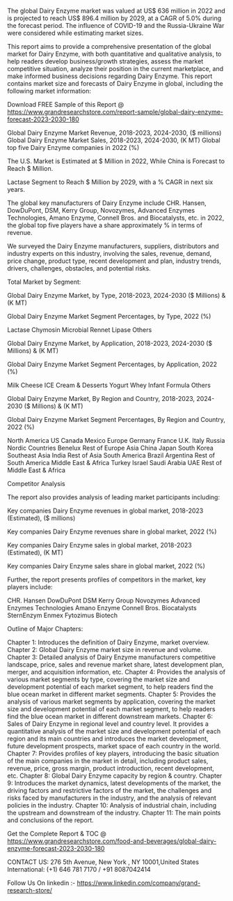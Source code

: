 
The global Dairy Enzyme market was valued at US$ 636 million in 2022 and is projected to reach US$ 896.4 million by 2029, at a CAGR of 5.0% during the forecast period. The influence of COVID-19 and the Russia-Ukraine War were considered while estimating market sizes.

This report aims to provide a comprehensive presentation of the global market for Dairy Enzyme, with both quantitative and qualitative analysis, to help readers develop business/growth strategies, assess the market competitive situation, analyze their position in the current marketplace, and make informed business decisions regarding Dairy Enzyme. This report contains market size and forecasts of Dairy Enzyme in global, including the following market information:

Download FREE Sample of this Report @ https://www.grandresearchstore.com/report-sample/global-dairy-enzyme-forecast-2023-2030-180

Global Dairy Enzyme Market Revenue, 2018-2023, 2024-2030, ($ millions)
Global Dairy Enzyme Market Sales, 2018-2023, 2024-2030, (K MT)
Global top five Dairy Enzyme companies in 2022 (%)

The U.S. Market is Estimated at $ Million in 2022, While China is Forecast to Reach $ Million.

Lactase Segment to Reach $ Million by 2029, with a % CAGR in next six years.

The global key manufacturers of Dairy Enzyme include CHR. Hansen, DowDuPont, DSM, Kerry Group, Novozymes, Advanced Enzymes Technologies, Amano Enzyme, Connell Bros. and Biocatalysts, etc. in 2022, the global top five players have a share approximately % in terms of revenue.

We surveyed the Dairy Enzyme manufacturers, suppliers, distributors and industry experts on this industry, involving the sales, revenue, demand, price change, product type, recent development and plan, industry trends, drivers, challenges, obstacles, and potential risks.

Total Market by Segment:

Global Dairy Enzyme Market, by Type, 2018-2023, 2024-2030 ($ Millions) & (K MT)

Global Dairy Enzyme Market Segment Percentages, by Type, 2022 (%)

Lactase
Chymosin
Microbial Rennet
Lipase
Others

Global Dairy Enzyme Market, by Application, 2018-2023, 2024-2030 ($ Millions) & (K MT)

Global Dairy Enzyme Market Segment Percentages, by Application, 2022 (%)

Milk
Cheese
ICE Cream & Desserts
Yogurt
Whey
Infant Formula
Others

Global Dairy Enzyme Market, By Region and Country, 2018-2023, 2024-2030 ($ Millions) & (K MT)

Global Dairy Enzyme Market Segment Percentages, By Region and Country, 2022 (%)

North America
US
Canada
Mexico
Europe
Germany
France
U.K.
Italy
Russia
Nordic Countries
Benelux
Rest of Europe
Asia
China
Japan
South Korea
Southeast Asia
India
Rest of Asia
South America
Brazil
Argentina
Rest of South America
Middle East & Africa
Turkey
Israel
Saudi Arabia
UAE
Rest of Middle East & Africa

Competitor Analysis

The report also provides analysis of leading market participants including:

Key companies Dairy Enzyme revenues in global market, 2018-2023 (Estimated), ($ millions)

Key companies Dairy Enzyme revenues share in global market, 2022 (%)

Key companies Dairy Enzyme sales in global market, 2018-2023 (Estimated), (K MT)

Key companies Dairy Enzyme sales share in global market, 2022 (%)

Further, the report presents profiles of competitors in the market, key players include:

CHR. Hansen
DowDuPont
DSM
Kerry Group
Novozymes
Advanced Enzymes Technologies
Amano Enzyme
Connell Bros.
Biocatalysts
SternEnzym
Enmex
Fytozimus Biotech

Outline of Major Chapters:

Chapter 1: Introduces the definition of Dairy Enzyme, market overview.
Chapter 2: Global Dairy Enzyme market size in revenue and volume.
Chapter 3: Detailed analysis of Dairy Enzyme manufacturers competitive landscape, price, sales and revenue market share, latest development plan, merger, and acquisition information, etc.
Chapter 4: Provides the analysis of various market segments by type, covering the market size and development potential of each market segment, to help readers find the blue ocean market in different market segments.
Chapter 5: Provides the analysis of various market segments by application, covering the market size and development potential of each market segment, to help readers find the blue ocean market in different downstream markets.
Chapter 6: Sales of Dairy Enzyme in regional level and country level. It provides a quantitative analysis of the market size and development potential of each region and its main countries and introduces the market development, future development prospects, market space of each country in the world.
Chapter 7: Provides profiles of key players, introducing the basic situation of the main companies in the market in detail, including product sales, revenue, price, gross margin, product introduction, recent development, etc.
Chapter 8: Global Dairy Enzyme capacity by region & country.
Chapter 9: Introduces the market dynamics, latest developments of the market, the driving factors and restrictive factors of the market, the challenges and risks faced by manufacturers in the industry, and the analysis of relevant policies in the industry.
Chapter 10: Analysis of industrial chain, including the upstream and downstream of the industry.
Chapter 11: The main points and conclusions of the report.

Get the Complete Report & TOC @ https://www.grandresearchstore.com/food-and-beverages/global-dairy-enzyme-forecast-2023-2030-180

CONTACT US:
276 5th Avenue, New York , NY 10001,United States
International: (+1) 646 781 7170 / +91 8087042414

Follow Us On linkedin :- https://www.linkedin.com/company/grand-research-store/
